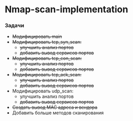 # Nmap-scan-implementation
### Задачи
- ~~Модифицировать main~~
- ~~Модифицировать tcp_syn_scan:~~
	- ~~улучшить анализ портов~~
	- ~~добавить вывод сервисов портов~~
- ~~Модифицировать tcp_con_scan:~~
	- ~~улучшить анализ портов~~
	- ~~добавить вывод сервисов портов~~
- ~~Модифицировать tcp_ack_scan:~~
	- ~~улучшить анализ портов~~
	- ~~добавить вывод сервисов портов~~
- Модифицировать udp_scan:
	- улучшить анализ портов
	- ~~добавить вывод сервисов портов~~
- ~~Создать вывод MAC адреса и вендора~~
- Добавить больше методов сканирования
